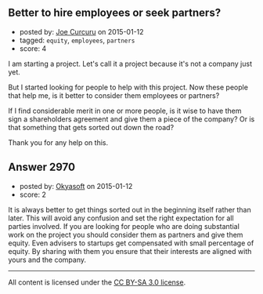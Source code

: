 ## Better to hire employees or seek partners?

- posted by: [Joe Curcuru](https://stackexchange.com/users/462188/joe-curcuru) on 2015-01-12
- tagged: `equity`, `employees`, `partners`
- score: 4

<p>I am starting a project. Let's call it a project because it's not a company just yet.</p>

<p>But I started looking for people to help with this project.
Now these people that help me, is it better to consider them
employees or partners? </p>

<p>If I find considerable merit in one or more people, is it wise to 
have them sign a shareholders agreement and give them a piece of the
company? Or is that something that gets sorted out down the road?</p>

<p>Thank you for any help on this.</p>



## Answer 2970

- posted by: [Okyasoft](https://stackexchange.com/users/294248/okyasoft) on 2015-01-12
- score: 2

<p>It is always better to get things sorted out in the beginning itself rather than later. This will avoid any confusion and set the right expectation for all parties involved. If you are looking for people who are doing substantial work on the project you should consider them as partners and give them equity. Even advisers to startups get compensated with small percentage of equity. By sharing with them you ensure that their interests are aligned with yours and the company.</p>




---

All content is licensed under the [CC BY-SA 3.0 license](https://creativecommons.org/licenses/by-sa/3.0/).
